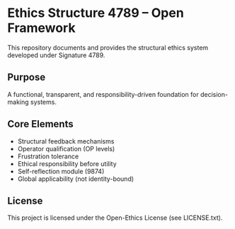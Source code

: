 # Ethics Structure 4789 – Open Framework

This repository documents and provides the structural ethics system developed under Signature 4789.

## Purpose
A functional, transparent, and responsibility-driven foundation for decision-making systems.

## Core Elements
- Structural feedback mechanisms
- Operator qualification (OP levels)
- Frustration tolerance
- Ethical responsibility before utility
- Self-reflection module (9874)
- Global applicability (not identity-bound)

## License
This project is licensed under the Open-Ethics License (see LICENSE.txt).